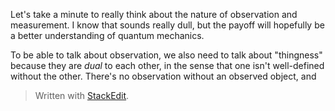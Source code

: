 Let's take a minute to really think about the nature of observation and measurement. I know that sounds really dull, but the payoff will hopefully be a better understanding of quantum mechanics.

To be able to talk about observation, we also need to talk about "thingness" because they are *dual* to each other, in the sense that one isn't well-defined without the other. There's no observation without an observed object, and 


> Written with [StackEdit](https://stackedit.io/).
<!--stackedit_data:
eyJoaXN0b3J5IjpbLTE5NDQxOTY4NzRdfQ==
-->